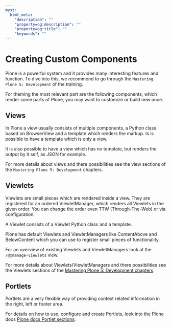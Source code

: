 ```yaml
---
myst:
  html_meta:
    "description": ""
    "property=og:description": ""
    "property=og:title": ""
    "keywords": ""
---
```


# Creating Custom Components

Plone is a powerful system and it provides many interesting features and function.
To dive into this, we recommend to go through the `Mastering Plone 5: Development` of the training.

For theming the most relevant part are the following components, which render some parts of Plone, you may want to customize or build new once.

## Views

In Plone a view usually consists of multiple components, a Python class based on BrowserView and a template which renders the markup.
Is is possible to have a template which is only a view.

It is also possible to have a view which has no template, but renders the output by it self, as JSON for example.

For more details about views and there possibilities see the view sections of the `Mastering Plone 5: Development` chapters.

## Viewlets

Viewlets are small pieces which are rendered inside a view.
They are registered for an ordered ViewletManager, which renders all Viewlets in the given order.
You can change the order even TTW (Through-The-Web) or via configuration.

A Viewlet consists of a Viewlet Python class and a template.

Plone has default Viewlets and ViewletManagers like ContentAbove and BelowContent which you can use to register small pieces of functionality.

For an overview of existing Viewlets and ViewletManagers look at the `/@@manage-viewlets` view.

For more details about Viewlets/ViewletManagers and there possibilities see the Viewlets sections of the
[Mastering Plone 5: Development chapters](https://training.plone.org/mastering-plone/viewlets_1.html).

## Portlets

Portlets are a very flexible way of providing context related information in the right, left or footer area.

For details on how to use, configure and create Portlets,
look into the Plone docs [Plone docs Portlet sections](https://5.docs.plone.org/develop/plone/functionality/portlets.html).
